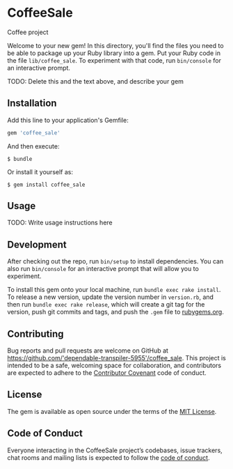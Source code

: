 # CoffeeSale

Coffee project

Welcome to your new gem! In this directory, you'll find the files you need to be able to package up your Ruby library into a gem. Put your Ruby code in the file `lib/coffee_sale`. To experiment with that code, run `bin/console` for an interactive prompt.

TODO: Delete this and the text above, and describe your gem

## Installation

Add this line to your application's Gemfile:

```ruby
gem 'coffee_sale'
```

And then execute:

    $ bundle

Or install it yourself as:

    $ gem install coffee_sale

## Usage

TODO: Write usage instructions here

## Development

After checking out the repo, run `bin/setup` to install dependencies. You can also run `bin/console` for an interactive prompt that will allow you to experiment.

To install this gem onto your local machine, run `bundle exec rake install`. To release a new version, update the version number in `version.rb`, and then run `bundle exec rake release`, which will create a git tag for the version, push git commits and tags, and push the `.gem` file to [rubygems.org](https://rubygems.org).

## Contributing

Bug reports and pull requests are welcome on GitHub at https://github.com/'dependable-transpiler-5955'/coffee_sale. This project is intended to be a safe, welcoming space for collaboration, and contributors are expected to adhere to the [Contributor Covenant](http://contributor-covenant.org) code of conduct.

## License

The gem is available as open source under the terms of the [MIT License](https://opensource.org/licenses/MIT).

## Code of Conduct

Everyone interacting in the CoffeeSale project’s codebases, issue trackers, chat rooms and mailing lists is expected to follow the [code of conduct](https://github.com/'dependable-transpiler-5955'/coffee_sale/blob/master/CODE_OF_CONDUCT.md).
